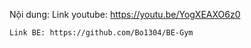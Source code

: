 Nội dung:
    Link youtube: https://youtu.be/YogXEAXO6z0

    Link BE: https://github.com/Bo1304/BE-Gym
    
